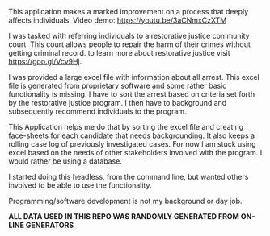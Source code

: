 This application makes a marked improvement on a process that deeply affects individuals. Video demo: https://youtu.be/3aCNmxCzXTM 

I was tasked with referring individuals to a restorative justice community court. This court allows people to repair the harm of their crimes without getting criminal record. to learn more about restorative justice visit https://goo.gl/Vcv9Hj. 

I was provided a large excel file with information about all arrest. This excel file is generated from proprietary software and some rather basic functionality is missing. I have to sort the arrest based on criteria set forth by the restorative justice program. I then have to background and subsequently recommend individuals to the program. 

This Application helps me do that by sorting the excel file and creating face-sheets for each candidate that needs backgrounding. It also keeps a rolling case log of previously investigated cases. For now I am stuck using excel based on the needs of other stakeholders involved with the program. I would rather be using a database. 

I started doing this headless, from the command line, but wanted others involved to be able to use the functionality. 

Programming/software development is not my background or day job.

**ALL DATA USED IN THIS REPO WAS RANDOMLY GENERATED FROM ON-LINE GENERATORS**


